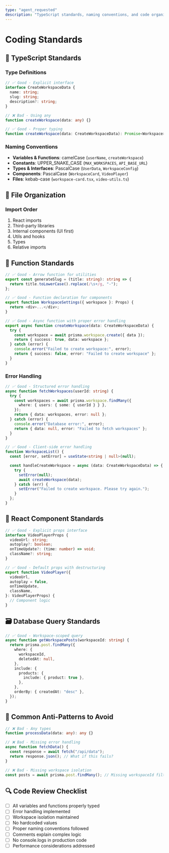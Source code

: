 ```yaml
---
type: "agent_requested"
description: "TypeScript standards, naming conventions, and code organization"
---
```


# Coding Standards

## 🎯 TypeScript Standards

### Type Definitions

```typescript
// ✅ Good - Explicit interface
interface CreateWorkspaceData {
  name: string;
  slug: string;
  description?: string;
}

// ❌ Bad - Using any
function createWorkspace(data: any) {}

// ✅ Good - Proper typing
function createWorkspace(data: CreateWorkspaceData): Promise<Workspace> {}
```

### Naming Conventions

- **Variables & Functions**: camelCase (`userName`, `createWorkspace`)
- **Constants**: UPPER_SNAKE_CASE (`MAX_WORKSPACES`, `API_BASE_URL`)
- **Types & Interfaces**: PascalCase (`UserData`, `WorkspaceConfig`)
- **Components**: PascalCase (`WorkspaceCard`, `VideoPlayer`)
- **Files**: kebab-case (`workspace-card.tsx`, `video-utils.ts`)

## 📁 File Organization

### Import Order

1. React imports
2. Third-party libraries
3. Internal components (UI first)
4. Utils and hooks
5. Types
6. Relative imports

## 🔧 Function Standards

```typescript
// ✅ Good - Arrow function for utilities
export const generateSlug = (title: string): string => {
  return title.toLowerCase().replace(/\s+/g, "-");
};

// ✅ Good - Function declaration for components
export function WorkspaceSettings({ workspace }: Props) {
  return <div>...</div>;
}

// ✅ Good - Async function with proper error handling
export async function createWorkspace(data: CreateWorkspaceData) {
  try {
    const workspace = await prisma.workspace.create({ data });
    return { success: true, data: workspace };
  } catch (error) {
    console.error("Failed to create workspace:", error);
    return { success: false, error: "Failed to create workspace" };
  }
}
```

### Error Handling

```typescript
// ✅ Good - Structured error handling
async function fetchWorkspaces(userId: string) {
  try {
    const workspaces = await prisma.workspace.findMany({
      where: { users: { some: { userId } } },
    });
    return { data: workspaces, error: null };
  } catch (error) {
    console.error("Database error:", error);
    return { data: null, error: "Failed to fetch workspaces" };
  }
}

// ✅ Good - Client-side error handling
function WorkspaceList() {
  const [error, setError] = useState<string | null>(null);

  const handleCreateWorkspace = async (data: CreateWorkspaceData) => {
    try {
      setError(null);
      await createWorkspace(data);
    } catch (err) {
      setError("Failed to create workspace. Please try again.");
    }
  };
}
```

## 🎨 React Component Standards

```typescript
// ✅ Good - Explicit props interface
interface VideoPlayerProps {
  videoUrl: string;
  autoplay?: boolean;
  onTimeUpdate?: (time: number) => void;
  className?: string;
}

// ✅ Good - Default props with destructuring
export function VideoPlayer({
  videoUrl,
  autoplay = false,
  onTimeUpdate,
  className,
}: VideoPlayerProps) {
  // Component logic
}
```

## 🗃️ Database Query Standards

```typescript
// ✅ Good - Workspace-scoped query
async function getWorkspacePosts(workspaceId: string) {
  return prisma.post.findMany({
    where: {
      workspaceId,
      deletedAt: null,
    },
    include: {
      products: {
        include: { product: true },
      },
    },
    orderBy: { createdAt: "desc" },
  });
}
```

## 🚫 Common Anti-Patterns to Avoid

```typescript
// ❌ Bad - Any types
function processData(data: any): any {}

// ❌ Bad - Missing error handling
async function fetchData() {
  const response = await fetch("/api/data");
  return response.json(); // What if this fails?
}

// ❌ Bad - Missing workspace isolation
const posts = await prisma.post.findMany(); // Missing workspaceId filter!
```

## 🔍 Code Review Checklist

- [ ] All variables and functions properly typed
- [ ] Error handling implemented
- [ ] Workspace isolation maintained
- [ ] No hardcoded values
- [ ] Proper naming conventions followed
- [ ] Comments explain complex logic
- [ ] No console.logs in production code
- [ ] Performance considerations addressed
